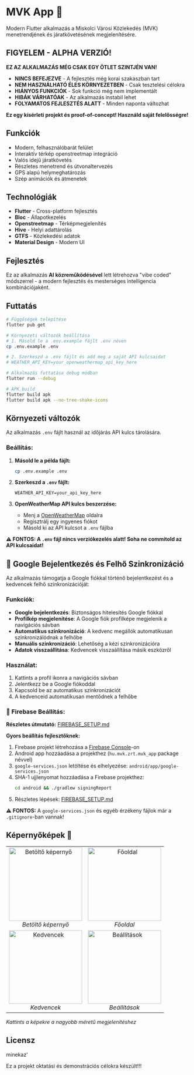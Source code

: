 # MVK App 🚌

Modern Flutter alkalmazás a Miskolci Városi Közlekedés (MVK) menetrendjének és járatkövetésének megjelenítésére.

## FIGYELEM - ALPHA VERZIÓ!

**EZ AZ ALKALMAZÁS MÉG CSAK EGY ÖTLET SZINTJÉN VAN!**

- **NINCS BEFEJEZVE** - A fejlesztés még korai szakaszban tart
- **NEM HASZNÁLHATÓ ÉLES KÖRNYEZETBEN** - Csak tesztelési célokra
- **HIÁNYOS FUNKCIÓK** - Sok funkció még nem implementált
- **HIBÁK VÁRHATÓAK** - Az alkalmazás instabil lehet
- **FOLYAMATOS FEJLESZTÉS ALATT** - Minden naponta változhat

**Ez egy kísérleti projekt és proof-of-concept! Használd saját felelősségre!**

## Funkciók

- Modern, felhasználóbarát felület
- Interaktív térkép openstreetmap integráció
- Valós idejű járatkövetés
- Részletes menetrend és útvonaltervezés
- GPS alapú helymeghatározás
- Szép animációk és átmenetek

## Technológiák

- **Flutter** - Cross-platform fejlesztés
- **Bloc** - Állapotkezelés
- **Openstreetmap** - Térképmegjelenítés
- **Hive** - Helyi adattárolás
- **GTFS** - Közlekedési adatok
- **Material Design** - Modern UI

## Fejlesztés

Ez az alkalmazás **AI közreműködésével** lett létrehozva "vibe coded" módszerrel - a modern fejlesztés és mesterséges intelligencia kombinációjaként.

## Futtatás

```bash
# Függőségek telepítése
flutter pub get

# Környezeti változók beállítása
# 1. Másold le a .env.example fájlt .env néven
cp .env.example .env

# 2. Szerkeszd a .env fájlt és add meg a saját API kulcsaidat
# WEATHER_API_KEY=your_openweathermap_api_key_here

# Alkalmazás futtatása debug módban
flutter run --debug

# APK build
flutter build apk
flutter build apk --no-tree-shake-icons
```

## Környezeti változók

Az alkalmazás `.env` fájlt használ az időjárás API kulcs tárolására. 

### Beállítás:

1. **Másold le a példa fájlt:**
   ```bash
   cp .env.example .env
   ```

2. **Szerkeszd a `.env` fájlt:**
   ```env
   WEATHER_API_KEY=your_api_key_here
   ```

3. **OpenWeatherMap API kulcs beszerzése:**
   - Menj a [OpenWeatherMap](https://openweathermap.org/api) oldalra
   - Regisztrálj egy ingyenes fiókot
   - Másold ki az API kulcsot a `.env` fájlba

**⚠️ FONTOS: A `.env` fájl nincs verziókezelés alatt! Soha ne commitold az API kulcsaidat!**

## 🔐 Google Bejelentkezés és Felhő Szinkronizáció

Az alkalmazás támogatja a Google fiókkal történő bejelentkezést és a kedvencek felhő szinkronizációját:

### Funkciók:
- **Google bejelentkezés**: Biztonságos hitelesítés Google fiókkal
- **Profilkép megjelenítése**: A Google fiók profilképe megjelenik a navigációs sávban
- **Automatikus szinkronizáció**: A kedvenc megállók automatikusan szinkronizálódnak a felhőbe
- **Manuális szinkronizáció**: Lehetőség a kézi szinkronizációra
- **Adatok visszaállítása**: Kedvencek visszaállítása másik eszközről

### Használat:
1. Kattints a profil ikonra a navigációs sávban
2. Jelentkezz be a Google fiókoddal
3. Kapcsold be az automatikus szinkronizációt
4. A kedvenceid automatikusan mentődnek a felhőbe

### 🔧 Firebase Beállítás:
**Részletes útmutató:** [FIREBASE_SETUP.md](FIREBASE_SETUP.md)

**Gyors beállítás fejlesztőknek:**
1. Firebase projekt létrehozása a [Firebase Console](https://console.firebase.google.com/)-on
2. Android app hozzáadása a projekthez (`hu.mvk.zrt.mvk_app` package névvel)
3. `google-services.json` letöltése és elhelyezése: `android/app/google-services.json`
4. SHA-1 ujjlenyomat hozzáadása a Firebase projekthez:
   ```bash
   cd android && ./gradlew signingReport
   ```
5. Részletes lépések: [FIREBASE_SETUP.md](FIREBASE_SETUP.md)

⚠️ **FONTOS:** A `google-services.json` és egyéb érzékeny fájlok már a `.gitignore`-ban vannak!

## Képernyőképek 📱

<div align="center">
  <table>
    <tr>
      <td align="center">
        <a href="https://cdn.futozsombor.hu/u/BIfWO9.jpg">
          <img src="https://cdn.futozsombor.hu/u/BIfWO9.jpg" width="200" alt="Betöltő képernyő">
        </a>
        <br>
        <em>Betöltő képernyő</em>
      </td>
      <td align="center">
        <a href="https://cdn.futozsombor.hu/u/jl4COt.jpg">
          <img src="https://cdn.futozsombor.hu/u/jl4COt.jpg" width="200" alt="Főoldal">
        </a>
        <br>
        <em>Főoldal</em>
      </td>
    </tr>
    <tr>
      <td align="center">
        <a href="https://cdn.futozsombor.hu/u/qbYJYl.jpg">
          <img src="https://cdn.futozsombor.hu/u/qbYJYl.jpg" width="200" alt="Kedvencek">
        </a>
        <br>
        <em>Kedvencek</em>
      </td>
      <td align="center">
        <a href="https://cdn.futozsombor.hu/u/kgmEVD.jpg">
          <img src="https://cdn.futozsombor.hu/u/kgmEVD.jpg" width="200" alt="Beállítások">
        </a>
        <br>
        <em>Beállítások</em>
      </td>
    </tr>
  </table>
</div>

*Kattints a képekre a nagyobb méretű megjelenítéshez*

## Licensz
minekaz'

Ez a projekt oktatási és demonstrációs célokra készült!!!
